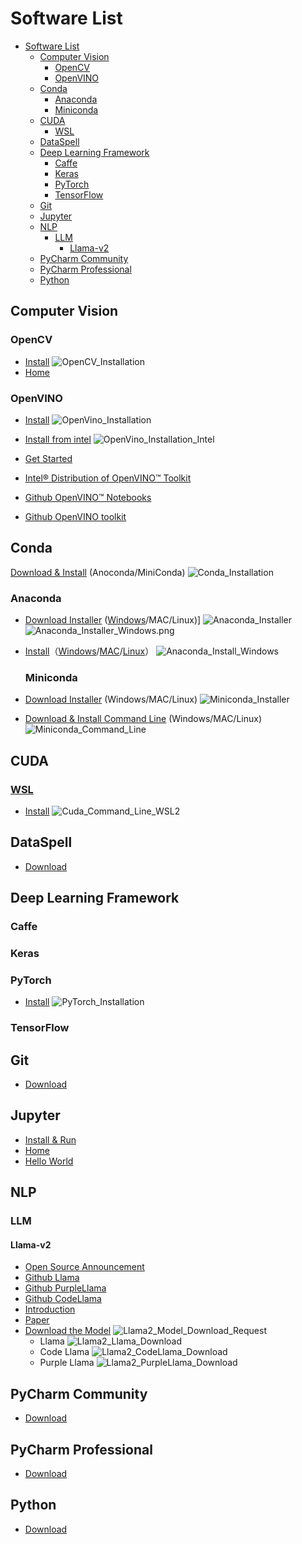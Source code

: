 # Software List

- [Software List](#software-list)
  - [Computer Vision](#computer-vision)
    - [OpenCV](#opencv)
    - [OpenVINO](#openvino)
  - [Conda](#conda)
    - [Anaconda](#anaconda)
    - [Miniconda](#miniconda)
  - [CUDA](#cuda)
    - [WSL](#wsl)
  - [DataSpell](#dataspell)
  - [Deep Learning Framework](#deep-learning-framework)
    - [Caffe](#caffe)
    - [Keras](#keras)
    - [PyTorch](#pytorch)
    - [TensorFlow](#tensorflow)
  - [Git](#git)
  - [Jupyter](#jupyter)
  - [NLP](#nlp)
    - [LLM](#llm)
      - [Llama-v2](#llama-v2)
  - [PyCharm Community](#pycharm-community)
  - [PyCharm Professional](#pycharm-professional)
  - [Python](#python)

## Computer Vision

### OpenCV

* [Install](https://opencv.org/get-started/)
  ![OpenCV_Installation](../Images/001_Software_List/OpenCV_Installation.png)
* [Home](https://opencv.org/)

### OpenVINO

* [Install](https://docs.openvino.ai/2023.2/openvino_docs_install_guides_overview.html)
  ![OpenVino_Installation](../Images/001_Software_List/OpenVino_Installation.png)

* [Install from intel](https://www.intel.com/content/www/us/en/developer/tools/openvino-toolkit/download.html)
  ![OpenVino_Installation_Intel](../Images/001_Software_List/OpenVino_Installation_Intel.png)

* [Get Started](https://docs.openvino.ai/2023.2/home.html)

* [Intel® Distribution of OpenVINO™ Toolkit](https://www.intel.com/content/www/us/en/developer/tools/openvino-toolkit/overview.html)

* [Github OpenVINO™ Notebooks](https://github.com/openvinotoolkit/openvino_notebooks)

* [Github OpenVINO toolkit](https://github.com/openvinotoolkit/openvino)

## Conda

[Download & Install](https://docs.conda.io/projects/conda/en/latest/user-guide/install/download.html#) (Anoconda/MiniConda)
  ![Conda_Installation](../Images/001_Software_List/Conda_Installation.png)

### Anaconda

* [Download Installer](https://www.anaconda.com/download#downloads) ([Windows](https://www.anaconda.com/download)/MAC/Linux)]
  ![Anaconda_Installer](../Images/001_Software_List/Anaconda_Installer.png)
  ![Anaconda_Installer_Windows.png](../Images/001_Software_List/Anaconda_Installer_Windows.png)

* [Install](https://docs.anaconda.com/free/anaconda/install)（[Windows](https://docs.anaconda.com/free/anaconda/install/windows/)/[MAC](https://docs.anaconda.com/free/anaconda/install/mac-os/)/[Linux](https://docs.anaconda.com/free/anaconda/install/linux/)）
  ![Anaconda_Install_Windows](../Images/001_Software_List/Anaconda_Install_Windows.png)

  ### Miniconda

* [Download Installer](https://docs.conda.io/projects/miniconda/en/latest/) (Windows/MAC/Linux)
  ![Miniconda_Installer](../Images/001_Software_List/Miniconda_Installer.png)

* [Download & Install Command Line](https://docs.conda.io/projects/miniconda/en/latest/) (Windows/MAC/Linux)
  ![Miniconda_Command_Line](../Images/001_Software_List/Miniconda_Command_Line.png)

## CUDA

### [WSL](https://docs.nvidia.com/cuda/wsl-user-guide/index.html#)

* [Install](https://developer.nvidia.com/cuda-downloads?target_os=Linux&target_arch=x86_64&Distribution=WSL-Ubuntu&target_version=2.0&target_type=deb_local)
  ![Cuda_Command_Line_WSL2](../Images/001_Software_List/Cuda_Command_Line_WSL2.png)

## DataSpell

* [Download](https://www.jetbrains.com/dataspell/)

## Deep Learning Framework

### Caffe

### Keras

### PyTorch

* [Install](https://pytorch.org/get-started/locally/)
  ![PyTorch_Installation](../Images/001_Software_List/PyTorch_Installation.png)

### TensorFlow

## Git

* [Download](https://git-scm.com/download/win)

## Jupyter

* [Install & Run](https://jupyter.org/install)
* [Home](https://jupyter.org/)
* [Hello World](https://waterprogramming.wordpress.com/2018/01/13/jupyter-notebook-a-hello-world-overview/)

## NLP

### LLM

#### Llama-v2

* [Open Source Announcement](https://x.com/ylecun/status/1681336284453781505?s=46)
* [Github Llama](https://github.com/facebookresearch/llama)
* [Github PurpleLlama](https://github.com/facebookresearch/PurpleLlama)
* [Github CodeLlama](https://github.com/facebookresearch/codellama)
* [Introduction](https://ai.meta.com/llama/)
* [Paper](https://ai.meta.com/research/publications/llama-2-open-foundation-and-fine-tuned-chat-models/)
* [Download the Model](https://ai.meta.com/resources/models-and-libraries/llama-downloads/)
  ![Llama2_Model_Download_Request](../Images/001_Software_List/Llama2_Model_Download_Request.png)
  * Llama
    ![Llama2_Llama_Download](../Images/001_Software_List/Llama2_Llama_Download.png)
  * Code Llama
    ![Llama2_CodeLlama_Download](../Images/001_Software_List/Llama2_CodeLlama_Download.png)
  * Purple Llama
    ![Llama2_PurpleLlama_Download](../Images/001_Software_List/Llama2_PurpleLlama_Download.png)

## PyCharm Community

* [Download](https://www.jetbrains.com/pycharm/download/?section=windows)

## PyCharm Professional

* [Download](https://www.jetbrains.com/pycharm/download/?section=windows)

## Python

* [Download](https://www.python.org/downloads/)
